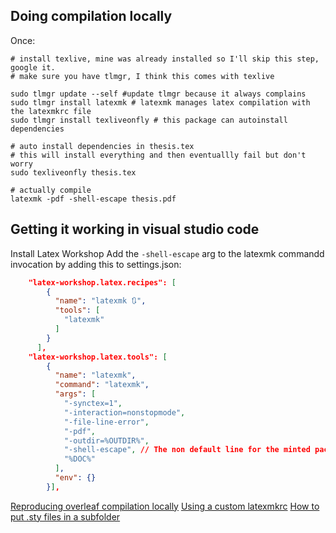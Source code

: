
## Doing compilation locally
Once:
```
# install texlive, mine was already installed so I'll skip this step, google it.
# make sure you have tlmgr, I think this comes with texlive

sudo tlmgr update --self #update tlmgr because it always complains
sudo tlmgr install latexmk # latexmk manages latex compilation with the latexmkrc file
sudo tlmgr install texliveonfly # this package can autoinstall dependencies

# auto install dependencies in thesis.tex
# this will install everything and then eventuallly fail but don't worry
sudo texliveonfly thesis.tex 

# actually compile
latexmk -pdf -shell-escape thesis.pdf
```

## Getting it working in visual studio code
Install Latex Workshop
Add the `-shell-escape` arg to the latexmk commandd invocation by adding this to settings.json:
```json
    "latex-workshop.latex.recipes": [
        {
          "name": "latexmk 🔃",
          "tools": [
            "latexmk"
          ]
        }
      ],
    "latex-workshop.latex.tools": [
        {
          "name": "latexmk",
          "command": "latexmk",
          "args": [
            "-synctex=1",
            "-interaction=nonstopmode",
            "-file-line-error",
            "-pdf",
            "-outdir=%OUTDIR%",
            "-shell-escape", // The non default line for the minted package  to work
            "%DOC%"
          ],
          "env": {}
        }],
```

[Reproducing overleaf compilation locally]()
[Using a custom latexmkrc](https://www.overleaf.com/learn/how-to/How_does_Overleaf_compile_my_project%3F)
[How to put .sty files in a subfolder](https://www.overleaf.com/learn/latex/Questions/I_have_a_lot_of_.cls%2C_.sty%2C_.bst_files%2C_and_I_want_to_put_them_in_a_folder_to_keep_my_project_uncluttered._But_my_project_is_not_finding_them_to_compile_correctly)